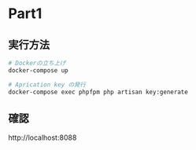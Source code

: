 # Part1

## 実行方法

```sh
# Dockerの立ち上げ
docker-compose up

# Aprication key の発行
docker-compose exec phpfpm php artisan key:generate
```

## 確認

http://localhost:8088
